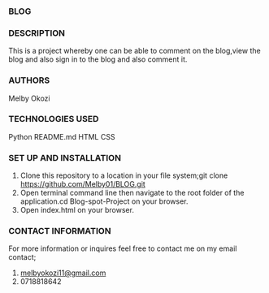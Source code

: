 ### BLOG

### DESCRIPTION
This is a project whereby one can be able to comment on the blog,view the blog and also sign in to the blog and also comment it.

### AUTHORS
 Melby Okozi

### TECHNOLOGIES USED
Python
README.md
HTML
CSS

### SET UP AND INSTALLATION
1. Clone this repository to a location in your file system;git clone https://github.com/Melby01/BLOG.git
2. Open terminal command line then navigate to the root folder of the application.cd Blog-spot-Project on your browser.
3. Open index.html on your browser.

### CONTACT INFORMATION
For more information or inquires feel free to contact me on my email contact;

1. melbyokozi11@gmail.com
2. 0718818642
 